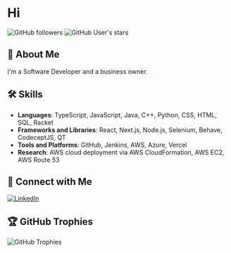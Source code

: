# Hi

![GitHub followers](https://img.shields.io/github/followers/gmook9?style=social)
![GitHub User's stars](https://img.shields.io/github/stars/gmook9?style=social)

## 🚀 About Me

I'm a Software Developer and a business owner.

## 🛠 Skills

- **Languages**: TypeScript, JavaScript, Java, C++, Python, CSS, HTML, SQL, Racket
- **Frameworks and Libraries**: React, Next.js, Node.js, Selenium, Behave, CodeceptJS, QT
- **Tools and Platforms**: GitHub, Jenkins, AWS, Azure, Vercel
- **Research**: AWS cloud deployment via AWS CloudFormation, AWS EC2, AWS Route 53


## 🔗 Connect with Me

[![LinkedIn](https://img.shields.io/badge/LinkedIn-0077B5?style=for-the-badge&logo=linkedin&logoColor=white)](https://linkedin.com/in/garretmook)

## 🏆 GitHub Trophies

![GitHub Trophies](https://github-profile-trophy.vercel.app/?username=gmook9&theme=radical)
